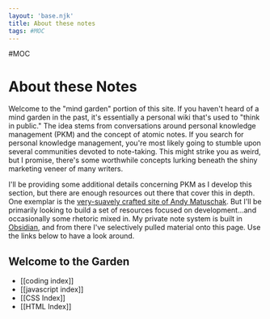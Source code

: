 ```yaml
---
layout: 'base.njk' 
title: About these notes
tags: #MOC
---
```

#MOC
# About these Notes

Welcome to the "mind garden" portion of this site. If you haven't heard of a mind garden in the past, it's essentially a personal wiki that's used to "think in public." The idea stems from conversations around personal knowledge management (PKM) and the concept of atomic notes. If you search for personal knowledge management, you're most likely going to stumble upon several communities devoted to note-taking. This might strike you as weird, but I promise, there's some worthwhile concepts lurking beneath the shiny marketing veneer of many writers.

I'll be providing some additional details concerning PKM as I develop this section, but there are enough resources out there that cover this in depth. One exemplar is the [very-suavely crafted site of Andy Matuschak](https://notes.andymatuschak.org/About_these_notes). But I'll be primarily looking to build a set of resources focused on development...and occasionally some rhetoric mixed in. My private note system is built in [Obsidian](https://obsidian.md/), and from there I've selectively pulled material onto this page. Use the links below to have a look around.

## Welcome to the Garden
- [[coding index]] 
- [[javascript index]]
- [[CSS Index]]
- [[HTML Index]]